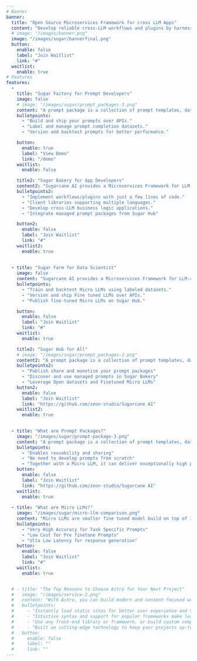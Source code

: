```yaml
---
# Banner
banner:
  title: "Open Source Microservices Framework for cross LLM Apps"
  content: "Develop reliable cross-LLM workflows and plugins by harnessing the power of managed prompt packages and Micro LLMs."
  # image: "/images/banner.png"
  image: "/images/sugar/bannerfinal.png"
  button:
    enable: false
    label: "Join Waitlist"
    link: "#"
  waitlist:
    enable: true
# Features
features:
  - 
    title: "Sugar Factory for Prompt Developers"
    image: false
    # image: "/images/sugar/prompt_packages-3.png"
    content: "A prompt package is a collection of prompt templates, dataset, and llm configuration that can be distributed as a unit of reusable prompt or functionality in the LLM ecosystem. A prompt template is tied to a specific LLM config for high accuracy"
    bulletpoints:
      - "Build and ship your prompts over APIs."
      - "Label and manage prompt completion datasets."
      - "Version and backtest prompts for better performance."

    button:
      enable: true
      label: "View Demo"
      link: "/demo"
    waitlist:
      enable: false

    title2: "Sugar Bakery for App Developers"
    content2: "Sugarcane AI provides a Microservices Framework for LLM-agnostic workflow plugin development, allowing developers to prioritize business logic over LLM selection, cost, and performance"
    bulletpoints2:
      - "Implement workflows/plugins with just a few lines of code."
      - "Client libraries supporting multiple languages."
      - "Develop cross-LLM business logic applications."
      - "Integrate managed prompt packages from Sugar Hub"

    button2:
      enable: false
      label: "Join Waitlist"
      link: "#"
    waitlist2:
      enable: true
  
  
  - title: "Sugar Farm for Data Scientist"
    image: false
    content: "Sugarcane AI provides a Microservices Framework for LLM-agnostic workflow plugin development, allowing developers to prioritize business logic over LLM selection, cost, and performance"
    bulletpoints:
      - "Train and backtest Micro LLMs using labeled datasets."
      - "Version and ship Fine tuned LLMs over APIs."
      - "Publish fine-tuned Micro LLMs on Sugar Hub."

    button:
      enable: false
      label: "Join Waitlist"
      link: "#"
    waitlist:
      enable: true

    title2: "Sugar Hub for All"
    # image: "/images/sugar/prompt_packages-3.png"
    content2: "A prompt package is a collection of prompt templates, dataset, and llm configuration that can be distributed as a unit of reusable prompt or functionality in the LLM ecosystem. A prompt template is tied to a specific LLM config for high accuracy"
    bulletpoints2:
      - "Publish share and monetise your prompt packages"
      - "Discover and use managed prompts in Sugar Bakery"
      - "Leverage Open datasets and Finetuned Micro LLMs"
    button2:
      enable: false
      label: "Join Waitlist"
      link: "https://github.com/zeon-studio/Sugarcane AI"
    waitlist2:
      enable: true

  
  - title: "What are Prompt Packages?"
    image: "/images/sugar/prompt-package-3.png"
    content: "A prompt package is a collection of prompt templates, dataset, and llm configuration that can be distributed as a unit of reusable prompt or functionality in the LLM ecosystem. A prompt template is tied to a specific LLM config for high accuracy"
    bulletpoints:
      - "Enables reusability and sharing"
      - "No need to develop prompts from scratch"
      - "Together with a Micro LLM, it can deliver exceptionally high performance."
    button:
      enable: false
      label: "Join Waitlist"
      link: "https://github.com/zeon-studio/Sugarcane AI"
    waitlist:
      enable: true
  
  - title: "What are Micro LLMs?"
    image: "/images/sugar/micro-llm-comparison.png"
    content: "Micro LLMs are smaller fine tuned model build on top of 3b/7b parameters and trained for task specific prompts, which can be used to automate workflows/plugins to ensure their reliability and accuracy"
    bulletpoints:
      - "Very High Accuracy for Task Specific Prompts"
      - "Low Cost for Pre finetune Prompts"
      - "Ulta Low Latency for response generation"
    button:
      enable: false
      label: "Join Waitlist"
      link: "#"
    waitlist:
      enable: true


  # - title: "The Top Reasons to Choose Astro for Your Next Project"
  #   image: "/images/service-2.png"
  #   content: "With Astro, you can build modern and content-focused websites without sacrificing performance or ease of use."
  #   bulletpoints:
  #     - "Instantly load static sites for better user experience and SEO."
  #     - "Intuitive syntax and support for popular frameworks make learning and using Astro a breeze."
  #     - "Use any front-end library or framework, or build custom components, for any project size."
  #     - "Built on cutting-edge technology to keep your projects up-to-date with the latest web standards."
  #   button:
  #     enable: false
  #     label: ""
  #     link: ""
---
```

